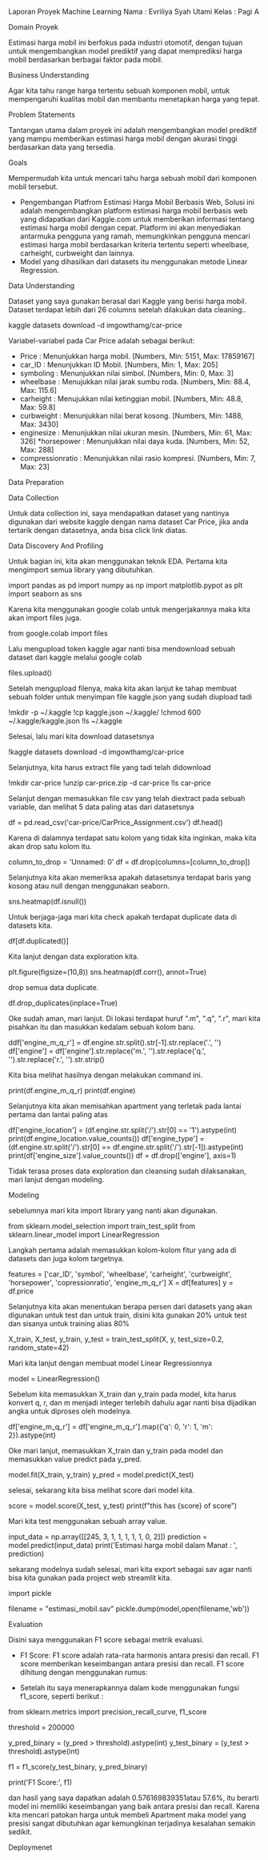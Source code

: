 Laporan Proyek Machine Learning
Nama : Evriliya Syah Utami
Kelas : Pagi A

Domain Proyek

Estimasi harga mobil ini berfokus pada industri otomotif, dengan tujuan untuk mengembangkan model prediktif yang dapat memprediksi harga mobil berdasarkan berbagai faktor pada mobil.

Business Understanding

Agar kita tahu range harga tertentu sebuah komponen mobil, untuk mempengaruhi kualitas mobil dan membantu menetapkan harga yang tepat.

Problem Statements

Tantangan utama dalam proyek ini adalah mengembangkan model prediktif yang mampu memberikan estimasi harga mobil dengan akurasi tinggi berdasarkan data yang tersedia.

Goals

Mempermudah kita untuk mencari tahu harga sebuah mobil dari komponen mobil tersebut.

* Pengembangan Platfrom Estimasi Harga Mobil Berbasis Web, 
Solusi ini adalah mengembangkan platform estimasi harga mobil berbasis web yang didapatkan dari Kaggle.com untuk memberikan informasi tentang estimasi harga mobil dengan cepat. Platform ini akan menyediakan antarmuka pengguna yang ramah, memungkinkan pengguna mencari estimasi harga mobil berdasarkan kriteria tertentu seperti wheelbase, carheight, curbweight dan lainnya.
* Model yang dihasilkan dari datasets itu menggunakan metode Linear Regression.

Data Understanding

Dataset yang saya gunakan berasal dari Kaggle yang berisi harga mobil. Dataset terdapat lebih dari  26 columns setelah dilakukan data cleaning..

kaggle datasets download -d imgowthamg/car-price

Variabel-variabel pada Car Price adalah sebagai berikut:

* Price : Menunjukkan harga mobil. [Numbers, Min: 5151, Max: 17859167]
* car_ID : Menunjukkan ID Mobil. [Numbers, Min: 1, Max: 205]
* symboling : Menunjukkan nilai simbol. [Numbers, Min: 0, Max: 3]
* wheelbase : Menujukkan nilai jarak sumbu roda. [Numbers, Min: 88.4, Max: 115.6]
* carheight : Menujukkan nilai ketinggian mobil. [Numbers, Min: 48.8, Max: 59.8]
* curbweight : Menunjukkan nilai berat kosong. [Numbers, Min: 1488, Max: 3430]
* enginesize : Menunjukkan nilai ukuran mesin. [Numbers, Min: 61, Max: 326]
*horsepower : Menunjukkan nilai daya kuda. [Numbers, Min: 52, Max: 288]
* compressionratio : Menunjukkan nilai rasio kompresi. [Numbers, Min: 7, Max: 23]

Data Preparation

Data Collection

Untuk data collection ini, saya mendapatkan dataset yang nantinya digunakan dari website kaggle dengan nama dataset Car Price, jika anda tertarik dengan datasetnya, anda bisa click link diatas.

Data Discovery And Profiling 

Untuk bagian ini, kita akan menggunakan teknik EDA.
Pertama kita mengimport semua library yang dibutuhkan.

import pandas as pd
import numpy as np
import matplotlib.pypot as plt
import seaborn as sns

Karena kita menggunakan google colab untuk mengerjakannya maka kita akan import files juga.

from google.colab import files

Lalu mengupload token kaggle agar nanti bisa mendownload sebuah dataset dari kaggle melalui google colab

files.upload()

Setelah mengupload filenya, maka kita akan lanjut ke tahap membuat sebuah folder untuk menyimpan file kaggle.json yang sudah diupload tadi

!mkdir -p ~/.kaggle
!cp kaggle.json ~/.kaggle/
!chmod 600 ~/.kaggle/kaggle.json
!ls ~/.kaggle

Selesai, lalu mari kita download datasetsnya

!kaggle datasets download -d imgowthamg/car-price

Selanjutnya, kita harus extract file yang tadi telah didownload

!mkdir car-price
!unzip car-price.zip -d car-price
!ls car-price

 Selanjut dengan memasukkan file csv yang telah diextract pada sebuah variable, dan melihat 5 data paling atas dari datasetsnya

 df = pd.read_csv('car-price/CarPrice_Assignment.csv')
 df.head()

 Karena di dalamnya terdapat satu kolom yang tidak kita inginkan, maka kita akan drop satu kolom itu.

 column_to_drop = 'Unnamed: 0'
df = df.drop(columns=[column_to_drop])

Selanjutnya kita akan memeriksa apakah datasetsnya terdapat baris yang kosong atau null dengan menggunakan seaborn.

sns.heatmap(df.isnull())

Untuk berjaga-jaga mari kita check apakah terdapat duplicate data di datasets kita.

df[df.duplicated()]

Kita lanjut dengan data exploration kita.

plt.figure(figsize=(10,8))
sns.heatmap(df.corr(), annot=True)

drop semua data duplicate.

df.drop_duplicates(inplace=True)

Oke sudah aman, mari lanjut. Di lokasi terdapat huruf ".m", ".q", ".r", mari kita pisahkan itu dan masukkan kedalam sebuah kolom baru.

ddf['engine_m_q_r'] = df.engine.str.split().str[-1].str.replace('.', '')
df['engine'] = df['engine'].str.replace('m.', '').str.replace('q.', '').str.replace('r.', '').str.strip()

Kita bisa melihat hasilnya dengan melakukan command ini.

print(df.engine_m_q_r)
print(df.engine)

Selanjutnya kita akan memisahkan apartment yang terletak pada lantai pertama dan lantai paling atas

df['engine_location'] = (df.engine.str.split('/').str[0] == '1').astype(int)
print(df.engine_location.value_counts())
df['engine_type'] = (df.engine.str.split('/').str[0] == df.engine.str.split('/').str[-1]).astype(int)
print(df['engine_size'].value_counts())
df = df.drop(['engine'], axis=1)

Tidak terasa proses data exploration dan cleansing sudah dilaksanakan, mari lanjut dengan modeling.

Modeling

sebelumnya mari kita import library yang nanti akan digunakan.

from sklearn.model_selection import train_test_split
from sklearn.linear_model import LinearRegression

Langkah pertama adalah memasukkan kolom-kolom fitur yang ada di datasets dan juga kolom targetnya.

features = ['car_ID', 'symbol', 'wheelbase', 'carheight', 'curbweight', 'horsepower', 'copressionratio', 'engine_m_q_r']
X = df[features]
y = df.price

Selanjutnya kita akan menentukan berapa persen dari datasets yang akan digunakan untuk test dan untuk train, disini kita gunakan 20% untuk test dan sisanya untuk training alias 80%

X_train, X_test, y_train, y_test = train_test_split(X, y, test_size=0.2, random_state=42)

Mari kita lanjut dengan membuat model Linear Regressionnya

model = LinearRegression()

 Sebelum kita memasukkan X_train dan y_train pada model, kita harus konvert q, r, dan m menjadi integer terlebih dahulu agar nanti bisa dijadikan angka untuk diproses oleh modelnya.

 df['engine_m_q_r'] = df['engine_m_q_r'].map({'q': 0, 'r': 1, 'm': 2}).astype(int)

 Oke mari lanjut, memasukkan X_train dan y_train pada model dan memasukkan value predict pada y_pred.

 model.fit(X_train, y_train)
y_pred = model.predict(X_test)

selesai, sekarang kita bisa melihat score dari model kita.

score = model.score(X_test, y_test)
print(f"this has {score} of score")

Mari kita test menggunakan sebuah array value.

input_data = np.array([[245, 3, 1, 1, 1, 1, 1, 0, 2]])
prediction = model.predict(input_data)
print('Estimasi harga mobil dalam Manat : ', prediction)

sekarang modelnya sudah selesai, mari kita export sebagai sav agar nanti bisa kita gunakan pada project web streamlit kita.

import pickle

filename = "estimasi_mobil.sav"
pickle.dump(model,open(filename,'wb'))

Evaluation

Disini saya menggunakan F1 score sebagai metrik evaluasi.

* F1 Score: F1 score adalah rata-rata harmonis antara presisi dan recall. F1 score memberikan keseimbangan antara presisi dan recall. F1 score dihitung dengan menggunakan rumus:

* Setelah itu saya menerapkannya dalam kode menggunakan fungsi f1_score, seperti berikut :

from sklearn.metrics import precision_recall_curve, f1_score

threshold = 200000

y_pred_binary = (y_pred > threshold).astype(int)
y_test_binary = (y_test > threshold).astype(int)

f1 = f1_score(y_test_binary, y_pred_binary)

print('F1 Score:', f1)

dan hasil yang saya dapatkan adalah 0.576169839351atau 57.6%, itu berarti model ini memiliki keseimbangan yang baik antara presisi dan recall. Karena kita mencari patokan harga untuk membeli Apartment maka model yang presisi sangat dibutuhkan agar kemungkinan terjadinya kesalahan semakin sedikit.

Deploymenet
